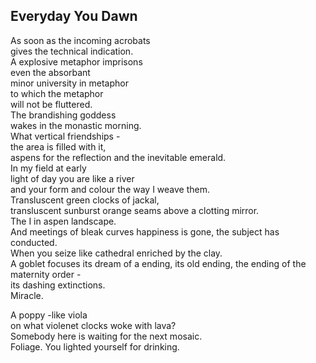 Everyday You Dawn
-----------------
As soon as the incoming acrobats  
gives the technical indication.  
A explosive metaphor imprisons  
even the absorbant  
minor university in metaphor  
to which the metaphor  
will not be fluttered.  
The brandishing goddess  
wakes in the monastic morning.  
What vertical friendships -  
the area is filled with it,  
aspens for the reflection and the inevitable emerald.  
In my field at early  
light of day you are like a river  
and your form and colour the way I weave them.  
Transluscent green clocks of jackal,  
transluscent sunburst orange seams above a clotting mirror.  
The I in aspen landscape.  
And meetings of bleak curves happiness is gone, the subject has conducted.  
When you seize like cathedral enriched by the clay.  
A goblet focuses its dream of a ending, its old ending, the ending of the maternity order -  
its dashing extinctions.  
Miracle.  
  
A poppy -like viola  
on what violenet clocks woke with lava?  
Somebody here is waiting for the next mosaic.  
Foliage. You lighted yourself for drinking.  
